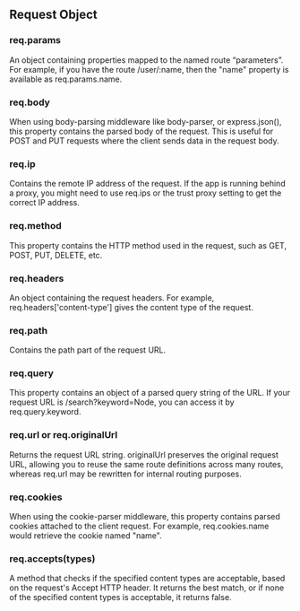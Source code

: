 ## Request Object
### req.params
An object containing properties mapped to the named route “parameters”. For example, if you have the route /user/:name, then the "name" property is available as req.params.name.

### req.body
When using body-parsing middleware like body-parser, or express.json(), this property contains the parsed body of the request. This is useful for POST and PUT requests where the client sends data in the request body.

### req.ip
Contains the remote IP address of the request. If the app is running behind a proxy, you might need to use req.ips or the trust proxy setting to get the correct IP address.

### req.method
This property contains the HTTP method used in the request, such as GET, POST, PUT, DELETE, etc.

### req.headers 
An object containing the request headers. For example, req.headers['content-type'] gives the content type of the request.

### req.path
Contains the path part of the request URL.

### req.query
This property contains an object of a parsed query string of the URL. If your request URL is /search?keyword=Node, you can access it by req.query.keyword.

### req.url or req.originalUrl
Returns the request URL string. originalUrl preserves the original request URL, allowing you to reuse the same route definitions across many routes, whereas req.url may be rewritten for internal routing purposes.

### req.cookies
When using the cookie-parser middleware, this property contains parsed cookies attached to the client request. For example, req.cookies.name would retrieve the cookie named "name".

### req.accepts(types)
A method that checks if the specified content types are acceptable, based on the request's Accept HTTP header. It returns the best match, or if none of the specified content types is acceptable, it returns false.
